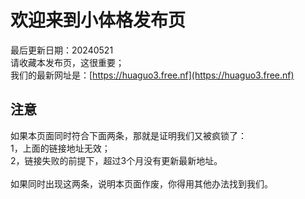 # 欢迎来到小体格发布页
最后更新日期：20240521<br>
请收藏本发布页，这很重要；<br>
我们的最新网址是：[https://huaguo3.free.nf](https://huaguo3.free.nf)

## 注意
如果本页面同时符合下面两条，那就是证明我们又被疯锁了：<br>
1，上面的链接地址无效；<br>
2，链接失败的前提下，超过3个月没有更新最新地址。<br>
<br>
如果同时出现这两条，说明本页面作废，你得用其他办法找到我们。

